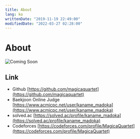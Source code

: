 ```yaml
---
title: About
lang: ko
writtenDate: "2019-11-19 22:49:00"
modifiedDate: "2022-03-27 02:28:00"
---
```


# About

![Coming Soon](/images/coming-soon.png)

## Link

- Github [https://github.com/magicaquartet](https://github.com/magicaquartet)
- Baekjoon Online Judge [https://www.acmicpc.net/user/kaname_madoka](https://www.acmicpc.net/user/kaname_madoka)
- solved.ac [https://solved.ac/profile/kaname_madoka](https://solved.ac/profile/kaname_madoka)
- Codeforces [https://codeforces.com/profile/MagicaQuartet](https://codeforces.com/profile/MagicaQuartet)
